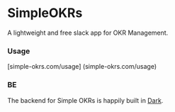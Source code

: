 # SimpleOKRs
A lightweight and free slack app for OKR Management.

### Usage
[simple-okrs.com/usage] (simple-okrs.com/usage)

### BE
The backend for Simple OKRs is happily built in [Dark](darklang.com). 
